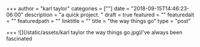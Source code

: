 +++
author = "karl taylor"
categories = [""]
date = "2018-09-15T14:46:23-06:00"
description = "a quick project. "
draft = true
featured = ""
featuredalt = ""
featuredpath = ""
linktitle = ""
title = "the way things go"
type = "post"

+++
![](/static/assets/karl taylor the way things go.jpg)I've always been fascinated 